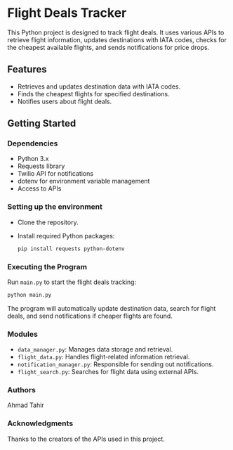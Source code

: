 # Flight Deals Tracker

This Python project is designed to track flight deals. It uses various APIs to retrieve flight information, updates destinations with IATA codes, checks for the cheapest available flights, and sends notifications for price drops.

## Features

- Retrieves and updates destination data with IATA codes.
- Finds the cheapest flights for specified destinations.
- Notifies users about flight deals.

## Getting Started

### Dependencies

- Python 3.x
- Requests library
- Twilio API for notifications
- dotenv for environment variable management
- Access to APIs

### Setting up the environment

- Clone the repository.
- Install required Python packages:

  ```bash
  pip install requests python-dotenv

### Executing the Program

Run `main.py` to start the flight deals tracking:

```bash
python main.py
```

The program will automatically update destination data, search for flight deals, and send notifications if cheaper flights are found.

### Modules

- `data_manager.py`: Manages data storage and retrieval.
- `flight_data.py`: Handles flight-related information retrieval.
- `notification_manager.py`: Responsible for sending out notifications.
- `flight_search.py`: Searches for flight data using external APIs.

### Authors

Ahmad Tahir

### Acknowledgments

Thanks to the creators of the APIs used in this project.  
